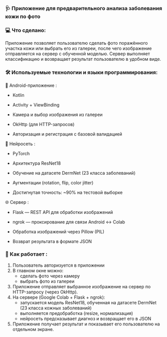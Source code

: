 ### :stethoscope:	 Приложение для предварительного анализа заболевания кожи по фото

### :computer: Что сделано:

Приложение позволяет пользователю сделать фото поражённого участка кожи или выбрать его из галереи, после чего изображение отправляется на сервер с обученной моделью. Сервер выполняет классификацию и возвращает результат пользователю в удобном виде.

### :hammer_and_wrench: Используемые технологии и языки программирования:

:iphone: Android-приложение :

- Kotlin

- Activity + ViewBinding

- Камера и выбор изображения из галереи

- OkHttp (для HTTP-запросов)

- Авторизация и регистрация с базовой валидацией

:brain: Нейросеть :

- PyTorch

- Архитектура ResNet18

- Обучение на датасете DermNet (23 класса заболеваний)

- Аугментации (rotation, flip, color jitter)

- Достигнутая точность: ~90% на тестовой выборке

:globe_with_meridians: Сервер :

- Flask — REST API для обработки изображений

- ngrok — проксирование для связи Android ↔ Colab

- Обработка изображений через Pillow (PIL)

- Возврат результата в формате JSON

### 	:floppy_disk: Как работает :
1. Пользователь авторизуется в приложении
2. В главном окне можно:
   - сделать фото через камеру
   - выбрать фото из галереи
3. Приложение отправляет выбранное изображение на сервер по HTTP-запросу (через OkHttp).
4. На сервере (Google Colab + Flask + ngrok):
   - запускается модель ResNet18, обученная на датасете DermNet (23 класса кожных заболеваний)
   - выполняется предобработка (resize, нормализация)
   - нейросеть предсказывает диагноз и возвращает его в JSON
5. Приложение получает результат и показывает его пользователю на отдельном экране.
